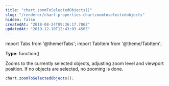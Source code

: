 ```yaml
---
title: "chart.zoomToSelectedObjects()"
slug: "/renderer/chart-properties-chartzoomtoselectedobjects"
hidden: false
createdAt: "2018-08-24T09:36:17.786Z"
updatedAt: "2019-12-10T12:43:03.456Z"
---
```


import Tabs from '@theme/Tabs';
import TabItem from '@theme/TabItem';

**Type**: function()  

Zooms to the currently selected objects, adjusting zoom level and viewport position.
If no objects are selected, no zooming is done.

```javascript
chart.zoomToSelectedObjects();
```
